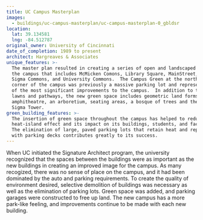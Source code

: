 ```yaml
---
title: UC Campus Masterplan
images:
  - buildings/uc-campus-masterplan/uc-campus-masterplan-0_gbldsr
location:
  lat: 39.134581
  lng: -84.512787
original_owner: University of Cincinnati
date_of_completion: 1989 to present
architect: Hargreaves & Associates
unique_features: >-
  The master plan resulted in creating a series of open and landscaped places on
  the campus that includes McMicken Comons, Library Square, MainStreet, Sigma
  Sigma Commons, and University Commons.  The Campus Green at the northeast
  corner of the campus was previously a massive parking lot and represents one
  of the most significant improvements to the campus.  In addition to the open
  lawns and pathways, the new green space includes geometric land forms, an
  amphitheatre, an arboretium, seating areas, a bosque of trees and the Sigma
  Sigma Tower.
green_building_features: >-
  The insertion of green space throughout the campus has helped to reduce the
  heat-island effect and its impact on its buildings, students, and faculty. 
  The elimination of large, paved parking lots that retain heat and replacement
  with parking decks contributes greatly to its success.
---
```


When UC initiated the Signature Architect program, the university recognized that the spaces between the buildings were as important as the new buildings in creating an improved image for the campus. As many recogized, there was no sense of place on the campus, and it had been dominated by the auto and parking requirements. To create the quality of environment desired, selective demolition of buildings was necessary as well as the elimination of parking lots. Green space was added, and parking garages were constructed to free up land. The new campus has a more park-like feeling, and improvements continue to be made with each new building.
